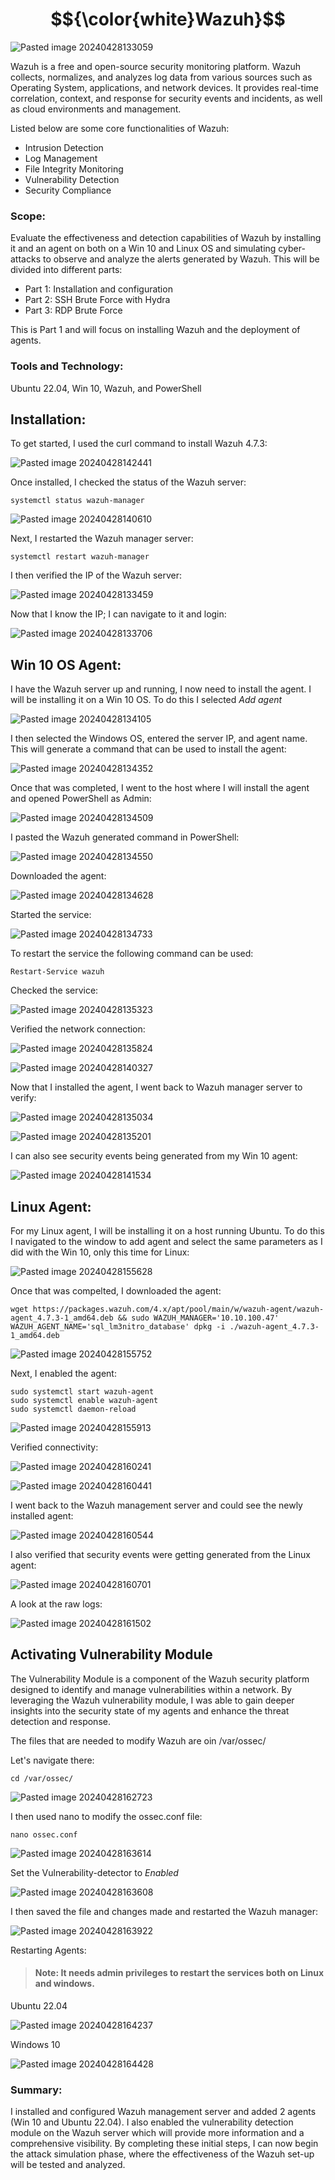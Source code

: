 # $${\color{white}Wazuh}$$

![Pasted image 20240428133059](https://github.com/lm3nitro/Projects/assets/55665256/2b36c7a2-1c9d-480a-a9d5-0c51620aa2fb)

Wazuh is a free and open-source security monitoring platform. Wazuh collects, normalizes, and analyzes log data from various sources such as Operating System, applications, and network devices. It provides real-time correlation, context, and response for security events and incidents, as well as cloud environments and management.

Listed below are some core functionalities of Wazuh: 

+ Intrusion Detection
+ Log Management
+ File Integrity Monitoring
+ Vulnerability Detection
+ Security Compliance

### Scope:

Evaluate the effectiveness and detection capabilities of Wazuh by installing it and an agent on both on a Win 10 and Linux OS and simulating cyber-attacks to observe and analyze the alerts generated by Wazuh. This will be divided into different parts:

+ Part 1: Installation and configuration
+ Part 2: SSH Brute Force with Hydra
+ Part 3: RDP Brute Force

This is Part 1 and will focus on installing Wazuh and the deployment of agents. 

### Tools and Technology:

Ubuntu 22.04, Win 10, Wazuh, and PowerShell

## Installation:

To get started, I used the curl command to install Wazuh 4.7.3:

![Pasted image 20240428142441](https://github.com/lm3nitro/Projects/assets/55665256/6d370510-b525-4e1b-a218-6bef5eaa44bf)


Once installed, I checked the status of the Wazuh server:

```
systemctl status wazuh-manager
```

![Pasted image 20240428140610](https://github.com/lm3nitro/Projects/assets/55665256/442e9145-2801-424f-9684-41f6b117a26e)

Next, I restarted the Wazuh manager server:

```
systemctl restart wazuh-manager
```

I then verified the IP of the Wazuh server:

![Pasted image 20240428133459](https://github.com/lm3nitro/Projects/assets/55665256/4f0e3afa-2d74-4fac-b530-d3eab7f5514d)

Now that I know the IP; I can navigate to it and login:

![Pasted image 20240428133706](https://github.com/lm3nitro/Projects/assets/55665256/2dda9435-acb1-430d-8165-04b5a26d2628)

## Win 10 OS Agent:

I have the Wazuh server up and running, I now need to install the agent. I will be installing it on a Win 10 OS. To do this I selected *Add agent*

![Pasted image 20240428134105](https://github.com/lm3nitro/Projects/assets/55665256/7f22eccd-e4c5-43e0-84f8-b9494fc2dfe0)

I then selected the Windows OS, entered the server IP, and agent name. This will generate a command that can be used to install the agent:

![Pasted image 20240428134352](https://github.com/lm3nitro/Projects/assets/55665256/22fb45c4-11c3-4cd0-83ec-e93137883e92)

Once that was completed, I went to the host where I will install the agent and opened PowerShell as Admin:

![Pasted image 20240428134509](https://github.com/lm3nitro/Projects/assets/55665256/3a0608f2-7f9a-4c45-84bb-16f89635e78d)

I pasted the Wazuh generated command in PowerShell:

![Pasted image 20240428134550](https://github.com/lm3nitro/Projects/assets/55665256/11383642-9b2e-45d4-a447-4e82e5383fd1)

Downloaded the agent:

![Pasted image 20240428134628](https://github.com/lm3nitro/Projects/assets/55665256/9ecdbf7a-fab4-4486-9ead-5cb88914114c)

Started the service:

![Pasted image 20240428134733](https://github.com/lm3nitro/Projects/assets/55665256/87ba671b-b575-417a-a23e-e4e8c0d4b2fb)

To restart the service the following command can be used:

```
Restart-Service wazuh 
```

Checked the service:

![Pasted image 20240428135323](https://github.com/lm3nitro/Projects/assets/55665256/1d7a8b06-6e2f-4f87-9691-240b7c1b68a5)

Verified the network connection:

![Pasted image 20240428135824](https://github.com/lm3nitro/Projects/assets/55665256/898ab9bc-3e5b-4f39-91cd-fb3bf89ca56b)

![Pasted image 20240428140327](https://github.com/lm3nitro/Projects/assets/55665256/442d1863-ff92-44ae-8d83-6bdc4b4be00a)

Now that I installed the agent, I went back to Wazuh manager server to verify:

![Pasted image 20240428135034](https://github.com/lm3nitro/Projects/assets/55665256/fa78f0b2-b29b-43fa-b679-105e848bc9bb)

![Pasted image 20240428135201](https://github.com/lm3nitro/Projects/assets/55665256/f7638f52-9ac0-433c-abb0-aef4ce5efe2a)

I can also see security events being generated from my Win 10 agent:

![Pasted image 20240428141534](https://github.com/lm3nitro/Projects/assets/55665256/11fee0ee-8a86-4977-8d9c-df4e5cbb4a93)

## Linux Agent:

For my Linux agent, I will be installing it on a host running Ubuntu. To do this I navigated to the window to add agent and select the same parameters as I did with the Win 10, only this time for Linux:

![Pasted image 20240428155628](https://github.com/lm3nitro/Projects/assets/55665256/60b6275f-d87d-498a-8012-e2554533db75)

Once that was compelted, I downloaded the agent:

```
wget https://packages.wazuh.com/4.x/apt/pool/main/w/wazuh-agent/wazuh-agent_4.7.3-1_amd64.deb && sudo WAZUH_MANAGER='10.10.100.47' WAZUH_AGENT_NAME='sql_lm3nitro_database' dpkg -i ./wazuh-agent_4.7.3-1_amd64.deb
```

![Pasted image 20240428155752](https://github.com/lm3nitro/Projects/assets/55665256/34449676-8166-4739-bf2b-4e894eb4a51c)

Next, I enabled the agent:

```
sudo systemctl start wazuh-agent
sudo systemctl enable wazuh-agent
sudo systemctl daemon-reload
```

![Pasted image 20240428155913](https://github.com/lm3nitro/Projects/assets/55665256/fa96ec13-37a4-4d64-b2e7-5d72757f4df1)

Verified connectivity:

![Pasted image 20240428160241](https://github.com/lm3nitro/Projects/assets/55665256/33e5eaaa-6790-4a0d-9d8a-b416416520a6)

![Pasted image 20240428160441](https://github.com/lm3nitro/Projects/assets/55665256/2e4c7fac-cb35-4875-b678-e9e1444339d5)

I went back to the Wazuh management server and could see the newly installed agent: 

![Pasted image 20240428160544](https://github.com/lm3nitro/Projects/assets/55665256/b6106dc5-49fa-40ff-9d53-b41a4147a2e5)

I also verified that security events were getting generated from the Linux agent:

![Pasted image 20240428160701](https://github.com/lm3nitro/Projects/assets/55665256/b4afb69f-5eff-4de7-b0c2-847ff2dc42f3)

A look at the raw logs:

![Pasted image 20240428161502](https://github.com/lm3nitro/Projects/assets/55665256/a1fb98e0-4eb0-437c-b1f2-3ea66fc2a4c4)

## Activating Vulnerability Module

The Vulnerability Module is a component of the Wazuh security platform designed to identify and manage vulnerabilities within a network. By leveraging the Wazuh vulnerability module, I was able to gain deeper insights into the security state of my agents and enhance the threat detection and response. 

The files that are needed to modify Wazuh are oin /var/ossec/

Let's navigate there:

```
cd /var/ossec/
```

![Pasted image 20240428162723](https://github.com/lm3nitro/Projects/assets/55665256/56e4cb7b-8f30-472a-8ed5-284010d3eb99)

I then used nano to modify the ossec.conf file:

```
nano ossec.conf
```

![Pasted image 20240428163614](https://github.com/lm3nitro/Projects/assets/55665256/9013a186-9fa9-4ab3-9bde-17ba234cf29c)

Set the Vulnerability-detector to *Enabled*

![Pasted image 20240428163608](https://github.com/lm3nitro/Projects/assets/55665256/32b37077-6198-4855-a79f-a49f91084802)

I then saved the file and changes made and restarted the Wazuh manager:

![Pasted image 20240428163922](https://github.com/lm3nitro/Projects/assets/55665256/ee09ff7b-f199-4e5b-9fdd-9991344b2602)

Restarting Agents:

>#### Note: It needs admin privileges to restart the services both on Linux and windows.

Ubuntu 22.04

![Pasted image 20240428164237](https://github.com/lm3nitro/Projects/assets/55665256/44234f6d-5d71-49b0-b82c-19b6c7a80f1e)

Windows 10

![Pasted image 20240428164428](https://github.com/lm3nitro/Projects/assets/55665256/4b5258a1-8f51-43b2-8e27-cf2c5ada3bca)


### Summary:

I installed and configured Wazuh management server and added 2 agents (Win 10 and Ubuntu 22.04). I also enabled the vulnerability detection module on the Wazuh server which will provide more information and a comprehensive visibility. By completing these initial steps, I can now begin the attack simulation phase, where the effectiveness of the Wazuh set-up will be tested and analyzed. 
